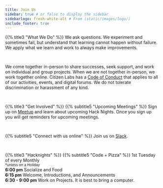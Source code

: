 ```yaml
---
title: Join Us
sidebar: true # or false to display the sidebar
sidebarlogo: fresh-white-alt # From (static/images/logo/)
include_footer: true
---
```


{{% title3 "What We Do" %}}
We ask questions. We experiment and sometimes fail, but understand that learning cannot happen without failure. We apply what we learn and work to always make improvements.

<br>

We come together in-person to share successes, seek support, and work on individual and group projects. When we are not together in-person, we work together online. Citizen Labs has a [Code of Conduct](/about/conduct/) that applies to all of our activities, events, and digital forums. We do not tolerate discrimination or harassment of any kind.

<br>

{{% title3 "Get Involved" %}}
{{% subtitle5 "Upcoming Meetings" %}}
Sign up on [Meetup](https://www.meetup.com/Citizen-Labs/) and learn about upcoming Hack Nights. Once you sign up you will get reminders for upcoming meetings.

<br>

{{% subtitle5 "Connect with us online" %}}
Join us on [Slack](https://join.slack.com/t/citizenlabs/shared_invite/enQtNTQ0Mjk1NjQ3NjcxLTI0YTRhOWYzZGY4MTBjMWU0NzU0MGY1OTU3Y2YwYTkxZGI2ZTVhMjQwYWEwMWI4NGUwYjI3OTE3Y2NlNTdhNzU).

<br>

{{% title3 "Hacknights" %}}
{{% subtitle5 "Code + Pizza" %}}
1st Tuesday of every Monthly
<br>
<small>*unless on a Holiday</small>
<br>
**6:00 pm** Socialize and Food
<br>
**6:15 pm** Welcome, Introductions, and Announcements
<br>
**6:30 - 9:00 pm** Work on Projects. It is best to bring a computer.
